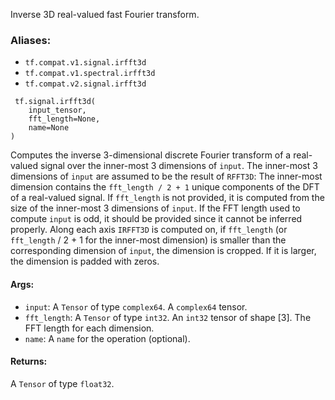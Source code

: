 Inverse 3D real-valued fast Fourier transform.
### Aliases:
- `tf.compat.v1.signal.irfft3d`
- `tf.compat.v1.spectral.irfft3d`
- `tf.compat.v2.signal.irfft3d`

```
 tf.signal.irfft3d(
    input_tensor,
    fft_length=None,
    name=None
)
```
Computes the inverse 3-dimensional discrete Fourier transform of a real-valued signal over the inner-most 3 dimensions of `input`.
The inner-most 3 dimensions of `input` are assumed to be the result of `RFFT3D`: The inner-most dimension contains the `fft_length / 2 + 1` unique components of the DFT of a real-valued signal. If `fft_length` is not provided, it is computed from the size of the inner-most 3 dimensions of `input`. If the FFT length used to compute `input` is odd, it should be provided since it cannot be inferred properly.
Along each axis `IRFFT3D` is computed on, if `fft_length` (or `fft_length` / 2 + 1 for the inner-most dimension) is smaller than the corresponding dimension of `input`, the dimension is cropped. If it is larger, the dimension is padded with zeros.
#### Args:
- `input`: A `Tensor` of type `complex64`. A `complex64` tensor.
- `fft_length`: A `Tensor` of type `int32`. An `int32` tensor of shape [3]. The FFT length for each dimension.
- `name`: A `name` for the operation (optional).
#### Returns:
A `Tensor` of type `float32`.
